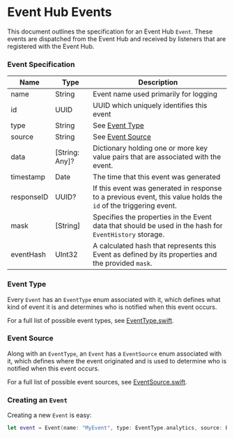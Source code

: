 # Event Hub Events

This document outlines the specification for an Event Hub `Event`. These events are dispatched from the Event Hub and received by listeners that are registered with the Event Hub.

### Event Specification

| Name       | Type           | Description                                                  |
| ---------- | -------------- | ------------------------------------------------------------ |
| name       | String         | Event name used primarily for logging                        |
| id         | UUID           | UUID which uniquely identifies this event                    |
| type       | String         | See [Event Type](#event-type)                                |
| source     | String         | See [Event Source](#event-source)                            |
| data       | [String: Any]? | Dictionary holding one or more key value pairs that are associated with the event. |
| timestamp  | Date           | The time that this event was generated                       |
| responseID | UUID?          | If this event was generated in response to a previous event, this value holds the `id` of the triggering event. |
| mask       | [String]       | Specifies the properties in the Event data that should be used in the hash for `EventHistory` storage. |
| eventHash  | UInt32         | A calculated hash that represents this Event as defined by its properties and the provided `mask`. |

### Event Type

Every `Event` has an `EventType` enum associated with it, which defines what kind of event it is and determines who is notified when this event occurs.

For a full list of possible event types, see [EventType.swift](https://github.com/adobe/aepsdk-core-ios/blob/main/AEPCore/Sources/eventhub/EventType.swift).

### Event Source

Along with an `EventType`, an `Event` has a `EventSource` enum associated with it, which defines where the event originated and is used to determine who is notified when this event occurs.

For a full list of possible event sources, see [EventSource.swift](https://github.com/adobe/aepsdk-core-ios/blob/main/AEPCore/Sources/eventhub/EventSource.swift).

### Creating an `Event`

Creating a new `Event` is easy:

```swift
let event = Event(name: "MyEvent", type: EventType.analytics, source: EventSource.responseContent, data: ["myKey": true])
```
